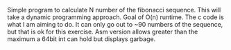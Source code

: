 Simple program to calculate N number of the fibonacci sequence.
This will take a dynamic programming approach. Goal of O(n) runtime.
The c code is what I am aiming to do. It can only go out to ~90 numbers of the sequence, but that is ok for this exercise.
Asm version allows greater than the maximum a 64bit int can hold but displays garbage. 
